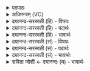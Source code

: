 <details><summary>पदपाठः</summary>

ये। अन्ने॑षु। वि॒वि॒ध्य॒न्तीति॑ वि॒ऽविध्य॑न्ति। पात्रे॑षु। पिब॑तः। जना॑न्। तेषा॑म्। स॒ह॒स्र॒योज॒न इति॑ सहस्रऽयो॒ज॒ने। अव॑। धन्वा॑नि। त॒न्म॒सि॒। ६२।
</details>

<details><summary>अधिमन्त्रम् (VC)</summary>

- रुद्रा देवताः
- परमेष्ठी प्रजापतिर्वा देवा ऋषयः
- विराडार्ष्यनुष्टुप्
- गान्धारः
</details>

<details><summary>दयानन्द-सरस्वती (हि) - विषयः</summary>

फिर उसी विषय को अगले मन्त्र में कहा है ॥
</details>

<details><summary>दयानन्द-सरस्वती (हि) - पदार्थः</summary>

पदार्थान्वयभाषाः -  हम लोग (ये) जो (अन्नेषु) खाने योग्य पदार्थों में वर्त्तमान (पात्रेषु) पात्रों में (पिबतः) पीते हुए (जनान्) मनुष्यादि प्राणियों को (विविध्यन्ति) बाण के तुल्य घायल करते हैं (तेषाम्) उन को हटाने के लिये (सहस्रयोजने) असंख्य योजन देश में (धन्वानि) धनुषों को (अव, तन्मसि) विस्तृत करते हैं ॥६२ ॥
</details>

<details><summary>दयानन्द-सरस्वती (हि) - भावार्थः</summary>

भावार्थभाषाः -  जो पुरुष अन्न को खाते और जलादि को पीते हुए जीवों को विष आदि से मार डालते हैं, उनसे सब लोग दूर बसें ॥६२ ॥
</details>

<details><summary>दयानन्द-सरस्वती (सं) - विषयः</summary>

पुनस्तदेवाह ॥
</details>

<details><summary>दयानन्द-सरस्वती (सं) - पदार्थः</summary>

पदार्थान्वयभाषाः -  वयं येऽन्नेषु वर्त्तमानान् पात्रेषु पिबतो जनान् विविध्यन्ति, तेषां प्रतिकाराय सहस्रयोजने धन्वान्यवतन्मसि ॥६२ ॥
</details>

<details><summary>दयानन्द-सरस्वती (सं) - भावार्थः</summary>

भावार्थभाषाः -  येऽन्नाहारं जलादिपानं कुर्वतो विषादिना घ्नन्ति, तेभ्यः सर्वैर्दूरे वसनीयम् ॥६२ ॥
</details>

<details><summary>सविता जोशी ← दयानन्दः (म) - भावार्थः</summary>

भावार्थभाषाः -  जी माणसे अन्न खातात, पाणी पितात, स्वतः जगतात व इतर जीवांना मात्र मारून टाकतात त्यांच्यापासून सर्वांनी दूर राहावे.
</details>